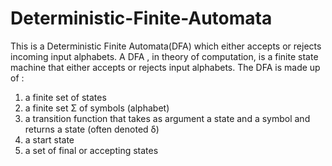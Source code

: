 # Deterministic-Finite-Automata

This is a Deterministic Finite Automata(DFA) which either accepts or rejects incoming input alphabets. 
A DFA , in theory of computation, is a finite state machine that either accepts or rejects input alphabets. 
The DFA is made up of :
1. a finite set of states 
2. a finite set Σ of symbols (alphabet)
3. a transition function that takes as argument a state and a
symbol and returns a state (often denoted δ)
4. a start state 
5. a set of final or accepting states 

